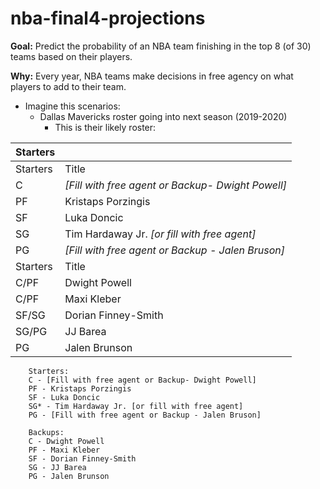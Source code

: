# nba-final4-projections

**Goal:** Predict the probability of an NBA team finishing in the top 8 (of 30) teams based on their players.

**Why:** Every year, NBA teams make decisions in free agency on what players to add to their team. 

- Imagine this scenarios:
    - Dallas Mavericks roster going into next season (2019-2020)
        - This is their likely roster:

| Starters | |
| ----------- | ----------- |
| Starters | Title |
| C | *[Fill with free agent or Backup- Dwight Powell]* |
| PF | Kristaps Porzingis |
| SF | Luka Doncic|
| SG | Tim Hardaway Jr. *[or fill with free agent]* |
| PG | *[Fill with free agent or Backup - Jalen Bruson]* |
| Starters | Title |
| C/PF | Dwight Powell |
| C/PF | Maxi Kleber |
| SF/SG | Dorian Finney-Smith|
| SG/PG | JJ Barea |
| PG | Jalen Brunson |



        Starters:
        C - [Fill with free agent or Backup- Dwight Powell] 
        PF - Kristaps Porzingis
        SF - Luka Doncic
        SG* - Tim Hardaway Jr. [or fill with free agent]
        PG - [Fill with free agent or Backup - Jalen Bruson]

        Backups:
        C - Dwight Powell
        PF - Maxi Kleber
        SF - Dorian Finney-Smith
        SG - JJ Barea
        PG - Jalen Brunson 

